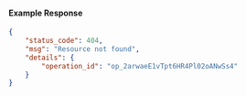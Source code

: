 <!-- Code generated for API Clients. DO NOT EDIT. -->

#### Example Response

```json
{
	"status_code": 404,
	"msg": "Resource not found",
	"details": {
		"operation_id": "op_2arwaeE1vTpt6HR4Pl02oANwSs4"
	}
}
```
